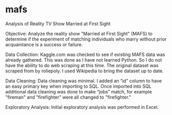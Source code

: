 # mafs
Analysis of Reality TV Show Married at First Sight

Objective: Analyze the reality show "Married at First Sight" (MAFS) to determine if the experiment of matching individuals who marry without prior acquaintance is a success or failure.

Data Collection: Kaggle.com was checked to see if existing MAFS data was already gathered. This was done as I have not learned Python. So I do not have the ability to do web scraping at this time. The original dataset was scraped from by roliepoly. I used Wikipedia to bring the dataset up to date.

Data Cleaning: Data cleaning was minimal. I added an “id” column to have an easy primary key when importing to SQL. Once imported into SQL additional data cleaning was done to make “jobs” match, for example "fireman" and "firefighter" were all changed to "firefighter."

Exploratory Analysis: Initial exploratory analysis was performed in Excel.

